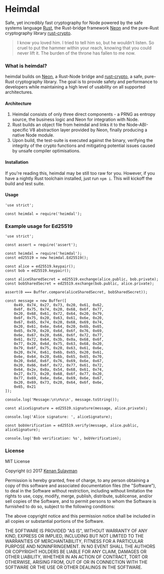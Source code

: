 # Heimdal

Safe, yet incredibly fast cryptography for Node powered by the safe systems language [Rust](https://www.rust-lang.org), the Rust-bridge framework [Neon](http://neon.rustbridge.io/) and the pure-Rust cryptography library [rust-crypto](https://github.com/DaGenix/rust-crypto).

> I know you loved him. I tried to tell him so, but he wouldn’t listen. So cruel to put the hammer within your reach, knowing that you could never lift it. The burden of the throne has fallen to me now.

### What is heimdal?

heimdal builds on [Neon](http://neon.rustbridge.io/), a Rust-Node bridge and [rust-crypto](https://github.com/DaGenix/rust-crypto), a safe, pure-Rust cryptography library. The goal is to provide safety and performance to developers while maintaining a high level of usability on all supported architectures.

#### Architecture

1. Heimdal consists of only three direct components - a PRNG as entropy source, the business logic and Neon for integration with Node.
2. Rust builds an object file from heimdal and links it to the Node-ABI-specific V8 abstraction layer provided by Neon, finally producing a native Node module.
3. Upon build, the test-suite is executed against the binary, verifying the integrity of the crypto functions and mitigating potential issues caused by unsafe compiler optimisations.

#### Installation

If you're reading this, heimdal may be still too raw for you. However, if you have a nightly Rust toolchain installed, just run `npm i`. This will kickoff the build and test suite.

#### Usage

```
'use strict';

const heimdal = require('heimdal');
```

### Example usage for Ed25519

```
'use strict';

const assert = require('assert');

const heimdal = require('heimdal');
const ed25519 = new heimdal.Ed25519();

const alice = ed25519.keypair();
const bob = ed25519.keypair();

const aliceSharedSecret = ed25519.exchange(alice.public, bob.private);
const bobSharedSecret = ed25519.exchange(bob.public, alice.private);

assert(0 === Buffer.compare(aliceSharedSecret, bobSharedSecret));

const message = new Buffer([
	0x49, 0x74, 0x27, 0x73, 0x20, 0x61, 0x62,
	0x6f, 0x75, 0x74, 0x20, 0x68, 0x6f, 0x77,
	0x20, 0x68, 0x61, 0x72, 0x64, 0x20, 0x79,
	0x6f, 0x75, 0x20, 0x63, 0x61, 0x6e, 0x20,
	0x67, 0x65, 0x74, 0x20, 0x68, 0x69, 0x74,
	0x20, 0x61, 0x6e, 0x64, 0x20, 0x6b, 0x65,
	0x65, 0x70, 0x20, 0x6d, 0x6f, 0x76, 0x69,
	0x6e, 0x67, 0x20, 0x66, 0x6f, 0x72, 0x77,
	0x61, 0x72, 0x64, 0x3b, 0x0a, 0x68, 0x6f,
	0x77, 0x20, 0x6d, 0x75, 0x63, 0x68, 0x20,
	0x79, 0x6f, 0x75, 0x20, 0x63, 0x61, 0x6e,
	0x20, 0x74, 0x61, 0x6b, 0x65, 0x20, 0x61,
	0x6e, 0x64, 0x20, 0x6b, 0x65, 0x65, 0x70,
	0x20, 0x6d, 0x6f, 0x76, 0x69, 0x6e, 0x67,
	0x20, 0x66, 0x6f, 0x72, 0x77, 0x61, 0x72,
	0x64, 0x2e, 0x0a, 0x54, 0x68, 0x61, 0x74,
	0x27, 0x73, 0x20, 0x68, 0x6f, 0x77, 0x20,
	0x77, 0x69, 0x6e, 0x6e, 0x69, 0x6e, 0x67,
	0x20, 0x69, 0x73, 0x20, 0x64, 0x6f, 0x6e,
	0x65, 0x21
]);

console.log('Message:\n\n%s\n', message.toString());

const aliceSignature = ed25519.signature(message, alice.private);

console.log('Alice signature: ', aliceSignature);

const bobVerification = ed25519.verify(message, alice.public, aliceSignature);

console.log('Bob verification: %s', bobVerification);
```

### License

MIT License

Copyright (c) 2017 [Kenan Sulayman](https://sly.mn)

Permission is hereby granted, free of charge, to any person obtaining a copy of this software and associated documentation files (the "Software"), to deal in the Software without restriction, including without limitation the rights to use, copy, modify, merge, publish, distribute, sublicense, and/or sell copies of the Software, and to permit persons to whom the Software is furnished to do so, subject to the following conditions:

The above copyright notice and this permission notice shall be included in all copies or substantial portions of the Software.

THE SOFTWARE IS PROVIDED "AS IS", WITHOUT WARRANTY OF ANY KIND, EXPRESS OR IMPLIED, INCLUDING BUT NOT LIMITED TO THE WARRANTIES OF MERCHANTABILITY, FITNESS FOR A PARTICULAR PURPOSE AND NONINFRINGEMENT. IN NO EVENT SHALL THE AUTHORS OR COPYRIGHT HOLDERS BE LIABLE FOR ANY CLAIM, DAMAGES OR OTHER LIABILITY, WHETHER IN AN ACTION OF CONTRACT, TORT OR OTHERWISE, ARISING FROM, OUT OF OR IN CONNECTION WITH THE SOFTWARE OR THE USE OR OTHER DEALINGS IN THE SOFTWARE.
